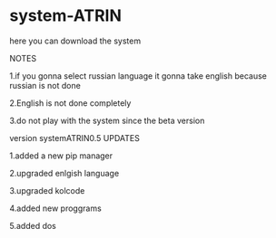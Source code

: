 # system-ATRIN
here you can download the system

NOTES

  1.if you gonna select russian language it gonna take english because russian is not done
  
  2.English is not done completely
  
  3.do not play with the system since the beta version


version systemATRIN0.5
UPDATES

  1.added a new pip manager
  
  2.upgraded enlgish language
  
  3.upgraded kolcode
  
  4.added new proggrams
  
  5.added dos
  

